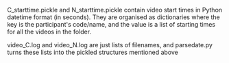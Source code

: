 C_starttime.pickle and N_starttime.pickle contain video start times in Python datetime format (in seconds). They are organised as dictionaries where the key is the participant's code/name, and the value is a list of starting times for all the videos in the folder.

video_C.log and video_N.log are just lists of filenames, and parsedate.py turns these lists into the pickled structures mentioned above

